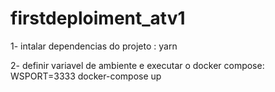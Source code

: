 # firstdeploiment_atv1
1- intalar dependencias do projeto :
   yarn

2- definir variavel de ambiente e executar o docker compose: 
  WSPORT=3333 docker-compose up 